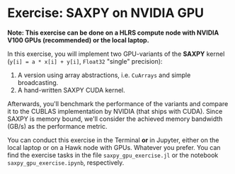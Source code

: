 # Exercise: SAXPY on NVIDIA GPU

**Note: This exercise can be done on a HLRS compute node with NVIDIA V100 GPUs (recommended) or the local laptop.**

In this exercise, you will implement two GPU-variants of the **SAXPY** kernel (`y[i] = a * x[i] + y[i]`, `Float32` "single" precision):

1) A version using array abstractions, i.e. `CuArrays` and simple broadcasting.
2) A hand-written SAXPY CUDA kernel.

Afterwards, you'll benchmark the performance of the variants and compare it to the CUBLAS implementation by NVIDIA (that ships with CUDA). Since SAXPY is memory bound, we'll consider the achieved memory bandwidth (GB/s) as the performance metric.

You can conduct this exercise in the Terminal **or** in Jupyter, either on the local laptop or on a Hawk node with GPUs. Whatever you prefer. You can find the exercise tasks in the file `saxpy_gpu_exercise.jl` or the notebook `saxpy_gpu_exercise.ipynb`, respectively.